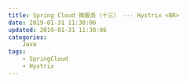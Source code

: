 ```yaml
---
title: Spring Cloud 微服务（十三） --- Hystrix <BR>
date: 2019-01-31 11:38:06
updated: 2019-01-31 11:38:06
categories:
    Java
tags:
    - SpringCloud
    - Hystrix
---
```

